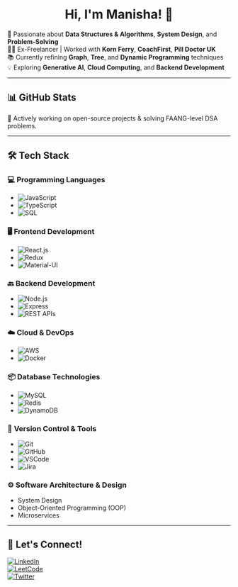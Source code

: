 <h1 align="center">Hi, I'm Manisha! 👋</h1>

🚀 Passionate about **Data Structures & Algorithms**, **System Design**, and **Problem-Solving**  
👩‍💻 Ex-Freelancer | Worked with **Korn Ferry**, **CoachFirst**, **Pill Doctor UK**  
📚 Currently refining **Graph**, **Tree**, and **Dynamic Programming** techniques  
💡 Exploring **Generative AI**, **Cloud Computing**, and **Backend Development**  

---

## 📊 GitHub Stats  
🚀 Actively working on open-source projects & solving FAANG-level DSA problems.

---

## 🛠️ Tech Stack

### 💻 **Programming Languages**
- ![JavaScript](https://img.shields.io/badge/JavaScript-ES6-yellow?style=for-the-badge&logo=javascript)  
- ![TypeScript](https://img.shields.io/badge/TypeScript-blue?style=for-the-badge&logo=typescript)  
- ![SQL](https://img.shields.io/badge/SQL-blue?style=for-the-badge&logo=database)  

### 🖥️ **Frontend Development**
- ![React.js](https://img.shields.io/badge/React.js-lightblue?style=for-the-badge&logo=react)  
- ![Redux](https://img.shields.io/badge/Redux-purple?style=for-the-badge&logo=redux)  
- ![Material-UI](https://img.shields.io/badge/Material--UI-blue?style=for-the-badge&logo=mui)  

### 🔙 **Backend Development**
- ![Node.js](https://img.shields.io/badge/Node.js-green?style=for-the-badge&logo=node.js)  
- ![Express](https://img.shields.io/badge/Express-black?style=for-the-badge&logo=express)  
- ![REST APIs](https://img.shields.io/badge/REST--APIs-lightgrey?style=for-the-badge&logo=api)  

### ☁️ **Cloud & DevOps**
- ![AWS](https://img.shields.io/badge/AWS-orange?style=for-the-badge&logo=amazonaws)  
- ![Docker](https://img.shields.io/badge/Docker-blue?style=for-the-badge&logo=docker)  

### 📦 **Database Technologies**
- ![MySQL](https://img.shields.io/badge/MySQL-blue?style=for-the-badge&logo=mysql)  
- ![Redis](https://img.shields.io/badge/Redis-darkred?style=for-the-badge&logo=redis)  
- ![DynamoDB](https://img.shields.io/badge/DynamoDB-orange?style=for-the-badge&logo=amazonaws)  

### 🔧 **Version Control & Tools**
- ![Git](https://img.shields.io/badge/Git-orange?style=for-the-badge&logo=git)  
- ![GitHub](https://img.shields.io/badge/GitHub-black?style=for-the-badge&logo=github)  
- ![VSCode](https://img.shields.io/badge/VSCode-blue?style=for-the-badge&logo=visualstudiocode)  
- ![Jira](https://img.shields.io/badge/Jira-blue?style=for-the-badge&logo=jira)

### ⚙️ **Software Architecture & Design**
- System Design  
- Object-Oriented Programming (OOP)  
- Microservices  

---

## 📢 Let's Connect!  
[![LinkedIn](https://img.shields.io/badge/LinkedIn-blue?style=for-the-badge&logo=linkedin)](https://linkedin.com/in/mplus42)  
[![LeetCode](https://img.shields.io/badge/LeetCode-orange?style=for-the-badge&logo=leetcode)](https://leetcode.com/mplus42)  
[![Twitter](https://img.shields.io/badge/Twitter-blue?style=for-the-badge&logo=twitter)](https://twitter.com/mplus42)
